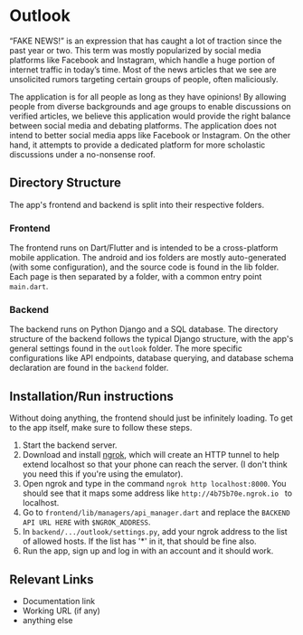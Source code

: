 # Outlook
“FAKE NEWS!” is an expression that has caught a lot of traction since the past year or two. This term was mostly popularized by social media platforms like Facebook and Instagram, which handle a huge portion of internet traffic in today’s time. Most of the news articles that we see are unsolicited rumors targeting certain groups of people, often maliciously. 

The application is for all people as long as they have opinions! By allowing people from diverse backgrounds and age groups to enable discussions on verified articles, we believe this application would provide the right balance between social media and debating platforms. The application does not intend to better social media apps like Facebook or Instagram. On the other hand, it attempts to provide a dedicated platform for more scholastic discussions under a no-nonsense roof.

## Directory Structure
The app's frontend and backend is split into their respective folders.
### Frontend
The frontend runs on Dart/Flutter and is intended to be a cross-platform mobile application. The android and ios folders are mostly auto-generated (with some configuration), and the source code is found in the lib folder. Each page is then separated by a folder, with a common entry point `main.dart`.
### Backend
The backend runs on Python Django and a SQL database. The directory structure of the backend follows the typical Django structure, with the app's general settings found in the `outlook` folder. The more specific configurations like API endpoints, database querying, and database schema declaration are found in the `backend` folder.

## Installation/Run instructions
Without doing anything, the frontend should just be infinitely loading. To get to the app itself, make sure to follow these steps.
1. Start the backend server.
2. Download and install [ngrok](https://dashboard.ngrok.com/get-started), which will create an HTTP tunnel to help extend localhost so that your phone can reach the server. (I don't think you need this if you're using the emulator).
3. Open ngrok and type in the command `ngrok http localhost:8000`. You should see that it maps some address like `http://4b75b70e.ngrok.io ` to localhost.
4. Go to `frontend/lib/managers/api_manager.dart` and replace the `BACKEND API URL HERE` with  `$NGROK_ADDRESS`.
5. In `backend/.../outlook/settings.py`, add your ngrok address to the list of allowed hosts. If the list has '*' in it, that should be fine also.
6. Run the app, sign up and log in with an account and it should work.

## Relevant Links 
- Documentation link
- Working URL (if any)
- anything else


